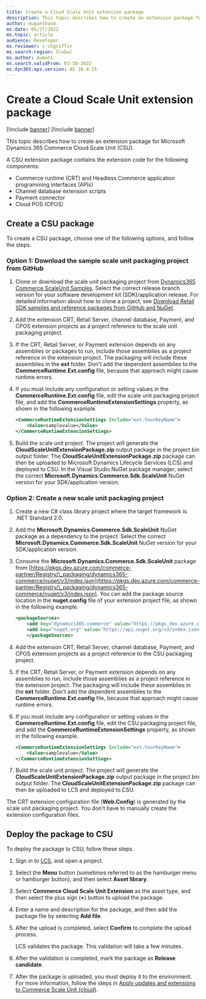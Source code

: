 ```yaml
---
title: Create a Cloud Scale Unit extension package
description: This topic describes how to create an extension package for Microsoft Dynamics 365 Commerce Cloud Scale Unit (CSU).
author: mugunthanm
ms.date: 05/27/2022
ms.topic: article
audience: Developer
ms.reviewer: v-chgriffin
ms.search.region: Global
ms.author: mumani
ms.search.validFrom: 03-30-2022
ms.dyn365.ops.version: AX 10.0.25
---
```


# Create a Cloud Scale Unit extension package

[!include [banner](../includes/banner.md)]
[!include [banner](../includes/preview-banner.md)]

This topic describes how to create an extension package for Microsoft Dynamics 365 Commerce Cloud Scale Unit (CSU). 

A CSU extension package contains the extension code for the following components:

- Commerce runtime (CRT) and Headless Commerce application programming interfaces (APIs)
- Channel database extension scripts
- Payment connector
- Cloud POS (CPOS)

## Create a CSU package

To create a CSU package, choose one of the following options, and follow the steps.

### Option 1: Download the sample scale unit packaging project from GitHub

1. Clone or download the scale unit packaging project from [Dynamics365 Commerce ScaleUnit Samples](https://github.com/microsoft/Dynamics365Commerce.ScaleUnit). Select the correct release branch version for your software development kit (SDK)/application release. For detailed information about how to clone a project, see [Download Retail SDK samples and reference packages from GitHub and NuGet](retail-sdk/sdk-github.md).
1. Add the extension CRT, Retail Server, channel database, Payment, and CPOS extension projects as a project reference to the scale unit packaging project.
1. If the CRT, Retail Server, or Payment extension depends on any assemblies or packages to run, include those assemblies as a project reference in the extension project. The packaging will include these assemblies in the **ext** folder. Don't add the dependent assemblies to the **CommerceRuntime.Ext.config** file, because that approach might cause runtime errors.
1. If you must include any configuration or setting values in the **CommerceRuntime.Ext.config** file, edit the scale unit packaging project file, and add the **CommerceRuntimeExtensionSettings** property, as shown in the following example.

    ```XML
    <CommerceRuntimeExtensionSettings Include="ext.YourKeyName">
        <Value>samplevalue</Value>
    </CommerceRuntimeExtensionSettings>
    ```

1. Build the scale unit project. The project will generate the **CloudScaleUnitExtensionPackage.zip** output package in the project bin output folder. The **CloudScaleUnitExtensionPackage.zip** package can then be uploaded to Microsoft Dynamics Lifecycle Services (LCS) and deployed to CSU. In the Visual Studio NuGet package manager, select the correct **Microsoft.Dynamics.Commerce.Sdk.ScaleUnit** NuGet version for your SDK/application version.

### Option 2: Create a new scale unit packaging project

1. Create a new C\# class library project where the target framework is .NET Standard 2.0.
1. Add the **Microsoft.Dynamics.Commerce.Sdk.ScaleUnit** NuGet package as a dependency to the project. Select the correct **Microsoft.Dynamics.Commerce.Sdk.ScaleUnit** NuGet version for your SDK/application version.
1. Consume the **Microsoft.Dynamics.Commerce.Sdk.ScaleUnit** package from [https://pkgs.dev.azure.com/commerce-partner/Registry/\_packaging/dynamics365-commerce/nuget/v3/index.json](https://pkgs.dev.azure.com/commerce-partner/Registry/\_packaging/dynamics365-commerce/nuget/v3/index.json). You can add the package source location in the **nuget.config** file of your extension project file, as shown in the following example.

    ```xml
    <packageSources>
        <add key="dynamics365-commerce" value="https://pkgs.dev.azure.com/commerce-partner/Registry/_packaging/dynamics365-commerce/nuget/v3/index.json" />
        <add key="nuget.org" value="https://api.nuget.org/v3/index.json" />
        </packageSources>
    ```

1. Add the extension CRT, Retail Server, channel database, Payment, and CPOS extension projects as a project reference to the CSU packaging project.
1. If the CRT, Retail Server, or Payment extension depends on any assemblies to run, include those assemblies as a project reference in the extension project. The packaging will include these assemblies in the **ext** folder. Don't add the dependent assemblies to the **CommerceRuntime.Ext.config** file, because that approach might cause runtime errors.
2. If you must include any configuration or setting values in the **CommerceRuntime.Ext.config** file, edit the CSU packaging project file, and add the **CommerceRuntimeExtensionSettings** property, as shown in the following example.
 
    ```XML
    <CommerceRuntimeExtensionSettings Include="ext.YourKeyName">
        <Value>samplevalue</Value>
    </CommerceRuntimeExtensionSettings>
    ```

1. Build the scale unit project. The project will generate the **CloudScaleUnitExtensionPackage.zip** output package in the project bin output folder. The **CloudScaleUnitExtensionPackage.zip** package can then be uploaded to LCS and deployed to CSU.

The CRT extension configuration file (**Web.Config**) is generated by the scale unit packaging project. You don't have to manually create the extension configuration files.

## Deploy the package to CSU

To deploy the package to CSU, follow these steps.

1. Sign in to [LCS](https://lcs.dynamics.com/v2), and open a project.
1. Select the **Menu** button (sometimes referred to as the hamburger menu or hamburger button), and then select **Asset library**.
1. Select **Commerce Cloud Scale Unit Extension** as the asset type, and then select the plus sign (**+**) button to upload the package.
1. Enter a name and description for the package, and then add the package file by selecting **Add file**.
1. After the upload is completed, select **Confirm** to complete the upload process.

    LCS validates the package. This validation will take a few minutes.

1. After the validation is completed, mark the package as **Release candidate**.
1. After the package is uploaded, you must deploy it to the environment. For more information, follow the steps in [Apply updates and extensions to Commerce Scale Unit (cloud)](../../fin-ops-core/dev-itpro/deployment/update-retail-channel.md).
